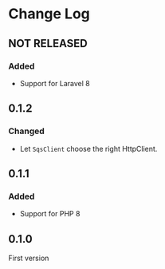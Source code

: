 # Change Log

## NOT RELEASED

### Added

- Support for Laravel 8

## 0.1.2

### Changed

- Let `SqsClient` choose the right HttpClient.

## 0.1.1

### Added

- Support for PHP 8

## 0.1.0

First version
